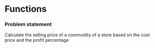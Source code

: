 # Functions

### Problem statement

Calculate the selling price of a commodity of a store based on the cost price and the profit percentage